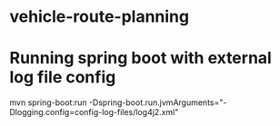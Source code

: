# vehicle-route-planning

# Running spring boot with external log file config
mvn spring-boot:run -Dspring-boot.run.jvmArguments="-Dlogging.config=config-log-files/log4j2.xml"
